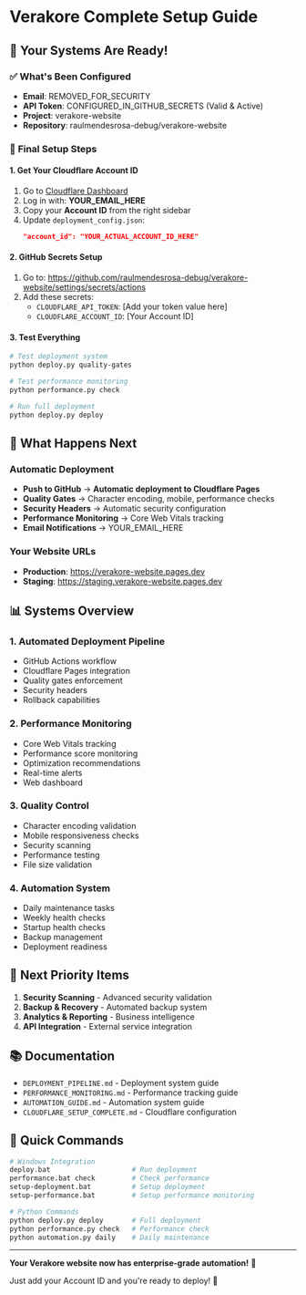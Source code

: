 # Verakore Complete Setup Guide

## 🎉 **Your Systems Are Ready!**

### ✅ **What's Been Configured**
- **Email**: REMOVED_FOR_SECURITY
- **API Token**: CONFIGURED_IN_GITHUB_SECRETS (Valid & Active)
- **Project**: verakore-website
- **Repository**: raulmendesrosa-debug/verakore-website

### 🔧 **Final Setup Steps**

#### 1. Get Your Cloudflare Account ID
1. Go to [Cloudflare Dashboard](https://dash.cloudflare.com/)
2. Log in with: **YOUR_EMAIL_HERE**
3. Copy your **Account ID** from the right sidebar
4. Update `deployment_config.json`:
   ```json
   "account_id": "YOUR_ACTUAL_ACCOUNT_ID_HERE"
   ```

#### 2. GitHub Secrets Setup
1. Go to: https://github.com/raulmendesrosa-debug/verakore-website/settings/secrets/actions
2. Add these secrets:
   - `CLOUDFLARE_API_TOKEN`: [Add your token value here]
   - `CLOUDFLARE_ACCOUNT_ID`: [Your Account ID]

#### 3. Test Everything
```bash
# Test deployment system
python deploy.py quality-gates

# Test performance monitoring
python performance.py check

# Run full deployment
python deploy.py deploy
```

## 🚀 **What Happens Next**

### **Automatic Deployment**
- **Push to GitHub** → **Automatic deployment to Cloudflare Pages**
- **Quality Gates** → Character encoding, mobile, performance checks
- **Security Headers** → Automatic security configuration
- **Performance Monitoring** → Core Web Vitals tracking
- **Email Notifications** → YOUR_EMAIL_HERE

### **Your Website URLs**
- **Production**: https://verakore-website.pages.dev
- **Staging**: https://staging.verakore-website.pages.dev

## 📊 **Systems Overview**

### **1. Automated Deployment Pipeline**
- GitHub Actions workflow
- Cloudflare Pages integration
- Quality gates enforcement
- Security headers
- Rollback capabilities

### **2. Performance Monitoring**
- Core Web Vitals tracking
- Performance score monitoring
- Optimization recommendations
- Real-time alerts
- Web dashboard

### **3. Quality Control**
- Character encoding validation
- Mobile responsiveness checks
- Security scanning
- Performance testing
- File size validation

### **4. Automation System**
- Daily maintenance tasks
- Weekly health checks
- Startup health checks
- Backup management
- Deployment readiness

## 🎯 **Next Priority Items**

1. **Security Scanning** - Advanced security validation
2. **Backup & Recovery** - Automated backup system
3. **Analytics & Reporting** - Business intelligence
4. **API Integration** - External service integration

## 📚 **Documentation**
- `DEPLOYMENT_PIPELINE.md` - Deployment system guide
- `PERFORMANCE_MONITORING.md` - Performance tracking guide
- `AUTOMATION_GUIDE.md` - Automation system guide
- `CLOUDFLARE_SETUP_COMPLETE.md` - Cloudflare configuration

## 🔧 **Quick Commands**

```bash
# Windows Integration
deploy.bat                    # Run deployment
performance.bat check         # Check performance
setup-deployment.bat          # Setup deployment
setup-performance.bat         # Setup performance monitoring

# Python Commands
python deploy.py deploy       # Full deployment
python performance.py check   # Performance check
python automation.py daily    # Daily maintenance
```

---

**Your Verakore website now has enterprise-grade automation!** 🎉

Just add your Account ID and you're ready to deploy! 🚀

